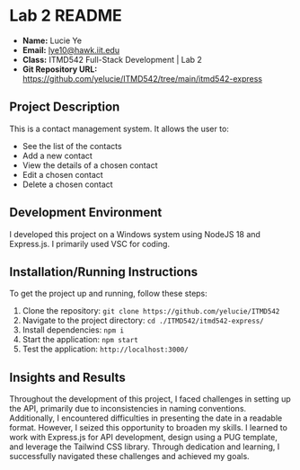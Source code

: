 # Lab 2 README

- **Name:** Lucie Ye
- **Email:** lye10@hawk.iit.edu
- **Class:** ITMD542 Full-Stack Development | Lab 2
- **Git Repository URL:** https://github.com/yelucie/ITMD542/tree/main/itmd542-express

## Project Description
This is a contact management system. It allows the user to:
- See the list of the contacts
- Add a new contact
- View the details of a chosen contact
- Edit a chosen contact
- Delete a chosen contact

## Development Environment
I developed this project on a Windows system using NodeJS 18 and Express.js. I primarily used VSC for coding.

## Installation/Running Instructions
To get the project up and running, follow these steps:

1. Clone the repository: `git clone https://github.com/yelucie/ITMD542`
2. Navigate to the project directory: `cd ./ITMD542/itmd542-express/`
3. Install dependencies: `npm i`
4. Start the application: `npm start`
5. Test the application: `http://localhost:3000/`

## Insights and Results
Throughout the development of this project, I faced challenges in setting up the API, primarily due to inconsistencies in naming conventions. Additionally, I encountered difficulties in presenting the date in a readable format. However, I seized this opportunity to broaden my skills. I learned to work with Express.js for API development, design using a PUG template, and leverage the Tailwind CSS library. Through dedication and learning, I successfully navigated these challenges and achieved my goals.